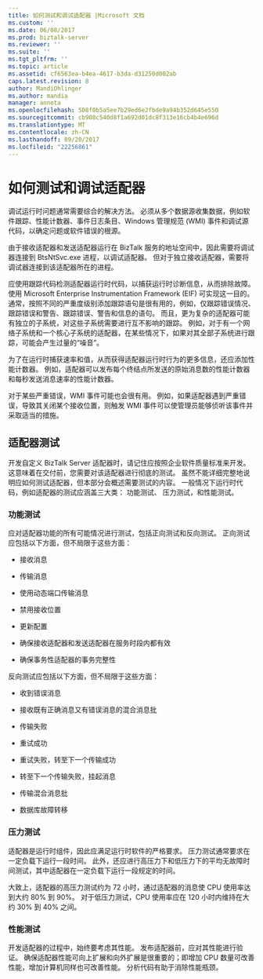 ```yaml
---
title: 如何测试和调试适配器 |Microsoft 文档
ms.custom: ''
ms.date: 06/08/2017
ms.prod: biztalk-server
ms.reviewer: ''
ms.suite: ''
ms.tgt_pltfrm: ''
ms.topic: article
ms.assetid: cf6563ea-b4ea-4617-b3da-d31250d002ab
caps.latest.revision: 8
author: MandiOhlinger
ms.author: mandia
manager: anneta
ms.openlocfilehash: 508f0b5a5ee7b29ed6e2fbde9a94b352d645e550
ms.sourcegitcommit: cb908c540d8f1a692d01dc8f313e16cb4b4e696d
ms.translationtype: MT
ms.contentlocale: zh-CN
ms.lasthandoff: 09/20/2017
ms.locfileid: "22256861"
---
```

# <a name="how-to-test-and-debug-an-adapter"></a>如何测试和调试适配器
调试运行时问题通常需要综合的解决方法。 必须从多个数据源收集数据，例如软件跟踪、性能计数器、事件日志条目、Windows 管理规范 (WMI) 事件和调试源代码，以确定问题或软件错误的根源。  
  
 由于接收适配器和发送适配器运行在 BizTalk 服务的地址空间中，因此需要将调试器连接到 BtsNtSvc.exe 进程，以调试适配器。 但对于独立接收适配器，需要将调试器连接到该适配器所在的进程。  
  
 应使用跟踪代码检测适配器运行时代码，以捕获运行时诊断信息，从而排除故障。 使用 Microsoft Enterprise Instrumentation Framework (EIF) 可实现这一目的。 通常，按照不同的严重度级别添加跟踪语句是很有用的，例如，仅跟踪错误情况、跟踪错误和警告、跟踪错误、警告和信息的语句。 而且，更为复杂的适配器可能有独立的子系统，对这些子系统需要进行互不影响的跟踪。 例如，对于有一个网络子系统和一个核心子系统的适配器，在某些情况下，如果对其全部子系统进行跟踪，可能会产生过量的“噪音”。  
  
 为了在运行时捕获速率和值，从而获得适配器运行时行为的更多信息，还应添加性能计数器。 例如，适配器可以发布每个终结点所发送的原始消息数的性能计数器和每秒发送消息速率的性能计数器。  
  
 对于某些严重错误，WMI 事件可能也会很有用。  例如，如果适配器遇到严重错误，导致其关闭某个接收位置，则触发 WMI 事件可以使管理员能够侦听该事件并采取适当的措施。  
  
## <a name="adapter-testing"></a>适配器测试  
 开发自定义 BizTalk Server 适配器时，请记住应按照企业软件质量标准来开发。 这意味着在交付前，您需要对该适配器进行彻底的测试。 虽然不能详细完整地说明应如何测试适配器，但本部分会概述需要测试的内容。 一般情况下运行时代码，例如适配器的测试应涵盖三大类： 功能测试、 压力测试，和性能测试。  
  
### <a name="function-testing"></a>功能测试  
 应对适配器功能的所有可能情况进行测试，包括正向测试和反向测试。 正向测试应包括以下方面，但不局限于这些方面：  
  
-   接收消息  
  
-   传输消息  
  
-   使用动态端口传输消息  
  
-   禁用接收位置  
  
-   更新配置  
  
-   确保接收适配器和发送适配器在服务时段内都有效  
  
-   确保事务性适配器的事务完整性  
  
 反向测试应包括以下方面，但不局限于这些方面：  
  
-   收到错误消息  
  
-   接收既有正确消息又有错误消息的混合消息批  
  
-   传输失败  
  
-   重试成功  
  
-   重试失败，转至下一个传输成功  
  
-   转至下一个传输失败，挂起消息  
  
-   传输混合消息批  
  
-   数据库故障转移  
  
### <a name="stress-testing"></a>压力测试  
 适配器是运行时组件，因此应满足运行时软件的严格要求。 压力测试通常要求在一定负载下运行一段时间。 此外，还应进行高压力下和低压力下的平均无故障时间测试，其中适配器在一定负载下运行一段规定的时间。  
  
 大致上，适配器的高压力测试约为 72 小时，通过适配器的消息使 CPU 使用率达到大约 80% 到 90%。 对于低压力测试，CPU 使用率应在 120 小时内维持在大约 30% 到 40% 之间。  
  
### <a name="performance-testing"></a>性能测试  
 开发适配器的过程中，始终要考虑其性能。 发布适配器前，应对其性能进行验证。 确保适配器性能可向上扩展和向外扩展是很重要的；即增加 CPU 数量可改善性能，增加计算机同样也可改善性能。 分析代码有助于消除性能瓶颈。